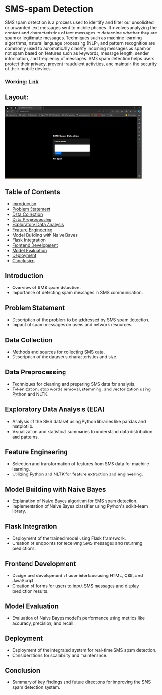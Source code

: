 # SMS-spam Detection

SMS spam detection is a process used to identify and filter out unsolicited or unwanted text messages sent to mobile phones. It involves analyzing the content and characteristics of text messages to determine whether they are spam or legitimate messages. Techniques such as machine learning algorithms, natural language processing (NLP), and pattern recognition are commonly used to automatically classify incoming messages as spam or not spam based on features such as keywords, message length, sender information, and frequency of messages. SMS spam detection helps users protect their privacy, prevent fraudulent activities, and maintain the security of their mobile devices.

### Working: [Link](https://www.linkedin.com/posts/anujbisht78_machinelearning-datascience-nltk-activity-7173168627888709632-2OIw?utm_source=share&utm_medium=member_android)
## Layout:
<img width="450px;" src="https://github.com/anujbisht78/SMS-spam-Detection/blob/main/raw/SMS.jpg"/>


## Table of Contents
- [Introduction](#introduction)
- [Problem Statement](#problem-statement)
- [Data Collection](#data-preprocessing)
- [Data Preprocessing](#data-preprocessing)
- [Exploratory Data Analysis](#exploratory-data-analysis)
- [Feature Engineering](#feature-engineering)
- [Model Building with Naive Bayes](#model-building-with-naive-bayes)
- [Flask Integration](#flask-integration)
- [Frontend Development](#frontend-development)
- [Model Evaluation](#model-evaluation)
- [Deployment](#deployment)
- [Conclusion](#conclusion)

## Introduction
- Overview of SMS spam detection.
- Importance of detecting spam messages in SMS communication.
  
## Problem Statement
- Description of the problem to be addressed by SMS spam detection.
- Impact of spam messages on users and network resources.

## Data Collection
- Methods and sources for collecting SMS data.
- Description of the dataset's characteristics and size.

## Data Preprocessing
- Techniques for cleaning and preparing SMS data for analysis.
- Tokenization, stop words removal, stemming, and vectorization using Python and NLTK.

## Exploratory Data Analysis (EDA)
- Analysis of the SMS dataset using Python libraries like pandas and matplotlib.
- Visualization and statistical summaries to understand data distribution and patterns.

## Feature Engineering
- Selection and transformation of features from SMS data for machine learning.
- Utilizing Python and NLTK for feature extraction and engineering.

## Model Building with Naive Bayes
- Explanation of Naive Bayes algorithm for SMS spam detection.
- Implementation of Naive Bayes classifier using Python's scikit-learn library.

## Flask Integration
- Deployment of the trained model using Flask framework.
- Creation of endpoints for receiving SMS messages and returning predictions.

## Frontend Development
- Design and development of user interface using HTML, CSS, and JavaScript.
- Creation of forms for users to input SMS messages and display prediction results.

## Model Evaluation
- Evaluation of Naive Bayes model's performance using metrics like accuracy, precision, and recall.
  
## Deployment
- Deployment of the integrated system for real-time SMS spam detection.
- Considerations for scalability and maintenance.
  
## Conclusion
- Summary of key findings and future directions for improving the SMS spam detection system.
